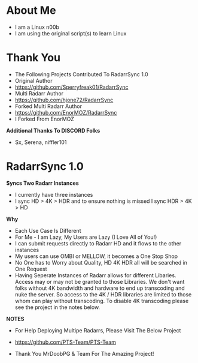 
# About Me

- I am a Linux n00b
- I am using the original script(s) to learn Linux

# Thank You

- The Following Projects Contributed To RadarrSync 1.0
- Original Author
- https://github.com/Sperryfreak01/RadarrSync
- Multi Radarr Author
- https://github.com/hjone72/RadarrSync
- Forked Multi Radarr Author
- https://github.com/EnorMOZ/RadarrSync
- I Forked From EnorMOZ

**Additional Thanks To DISCORD Folks**

- Sx, Serena, niffler101

# RadarrSync 1.0

**Syncs Two Radarr Instances**

- I currently have three instances
- I sync HD > 4K > HDR and to ensure nothing is missed I sync HDR > 4K > HD

**Why**

- Each Use Case Is Different
- For Me - I am Lazy, My Users are Lazy (I Love All of You!)
- I can submit requests directly to Radarr HD and it flows to the other instances
- My users can use OMBI or MELLOW, it becomes a One Stop Shop
- No One has to Worry about Quality, HD 4K HDR all will be searched in One Request
- Having Seperate Instances of Radarr allows for different Libaries. Access may or may not be granted to those Libraries. We don't want folks without 4K bandwidth and hardware to end up transcoding and nuke the server. So access to the 4K / HDR libraries are limited to those whom can play without transcoding. To disable 4K transcoding please see the project in the notes below.

**NOTES**

- For Help Deploying Multipe Radarrs, Please Visit The Below Project

- https://github.com/PTS-Team/PTS-Team

- Thank You MrDoobPG & Team For The Amazing Project!

